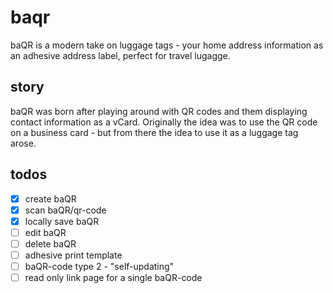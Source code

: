 # baqr
baQR is a modern take on luggage tags - your home address information as an adhesive address label, perfect for travel lugagge.

## story
baQR was born after playing around with QR codes and them displaying contact information as a vCard. Originally the idea was to use the QR code on a business card - but from there the idea to use it as a luggage tag arose.

## todos
- [X] create baQR
- [X] scan baQR/qr-code
- [X] locally save baQR
- [ ] edit baQR
- [ ] delete baQR
- [ ] adhesive print template
- [ ] baQR-code type 2 - "self-updating"
- [ ] read only link page for a single baQR-code

